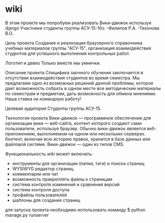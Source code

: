 # wiki
В этом проекте мы попробуем реализовать Вики-движок используя django
Участники студенты группы АСУ-15-1бз:
  -Филипов Р.А.
  -Тихонова В.О.

Цель проекта 
Создание и реализация браузерного справочника учебных материалов группы "АСУ-15", организация взаимодействия студентов для успешного выполнения контрольных работ.

Логотип и девиз
Только вместе мы умнички.

Описание проекта
Спицифика заочного обучения заключается в отсутствии взаимодействия студентов во время семестра. Мы предлагаем одно из возможных решений данной проблемы, которое дает возможность собрать в одном месте все методические материалы по семестрам и предметам, дать возможность для обмена мнениями. Наша ставка на командную работу!

Целевая аудитория
Студенты группы АСУ-15.

Технология проекта
Вики-движо́к — программное обеспечение для организации вики — веб-сайта, контент которого создают сами пользователи, используя браузер. Обычно вики-движок является веб-приложением, выполняемом на одном или нескольких серверах. Контент, включая всю историю правок, хранится в базе данных или файловой системе. Вики-движок — один из типов CMS.

Функциональность wiki может включать:
- инструменты для организации (папки, тэги) и поиска страниц
- WYSIWYG редактор страниц
- комментарии или чат
- возможность прикреплять файлы к страницам
- система контроля изменений и сравнения версий
- система контроля доступа
- профайлы пользователей
- шаблоны для создания страниц

для запуска проекта необходимо использовать команду
$ python manage.py runserver


